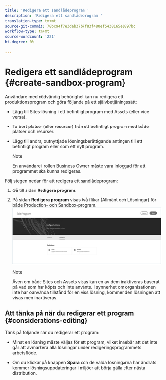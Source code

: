 ```yaml
---
title: 'Redigera ett sandlådeprogram '
description: 'Redigera ett sandlådeprogram '
translation-type: tm+mt
source-git-commit: 78bc94f7e3dab37b7f83f480ef5438165e1897bc
workflow-type: tm+mt
source-wordcount: '221'
ht-degree: 0%

---
```



# Redigera ett sandlådeprogram {#create-sandbox-program}

Användare med nödvändig behörighet kan nu redigera ett produktionsprogram och göra följande på ett självbetjäningssätt:

* Lägg till Sites-lösning i ett befintligt program med Assets (eller vice versa).
* Ta bort platser (eller resurser) från ett befintligt program med både platser och resurser.
* Lägg till andra, outnyttjade lösningsberättigande antingen till ett befintligt program eller som ett nytt program.

   >[!NOTE]
   >En användare i rollen Business Owner måste vara inloggad för att programmet ska kunna redigeras.

Följ stegen nedan för att redigera ett sandlådeprogram:

1. Gå till sidan **Redigera program**.

1. På sidan **Redigera program** visas två flikar (Allmänt och Lösningar) för både Production- och Sandbox-program.
   ![](assets/edit-program.png)

   >[!NOTE]
   >Även om både Sites och Assets visas kan en av dem inaktiveras baserat på vad som har köpts och inte använts. I synnerhet om organisationen inte har oanvända tillstånd för en viss lösning, kommer den lösningen att visas men inaktiveras.

## Att tänka på när du redigerar ett program {#considerations-editing}

Tänk på följande när du redigerar ett program:

* Minst en lösning måste väljas för ett program, vilket innebär att det inte går att avmarkera alla lösningar under redigeringsprogrammets arbetsflöde.

* Om du klickar på knappen **Spara** och de valda lösningarna har ändrats kommer lösningsuppdateringar i miljöer att börja gälla efter nästa distribution.